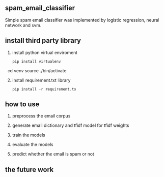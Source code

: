 ## spam_email_classifier
Simple spam email classifier was implemented by logistic regression, neural network and svm.

## install third party library
1. install python virtual enviroment

       pip install virtualenv
       cd venv
       source ./bin/activate
   
2. install requirement.txt library

       pip install -r requirement.tx

## how to use

1. preprocess the email corpus

2. generate email dictionary and tfidf model for tfidf weights

3. train the models

4. evaluate the models

5. predict whether the email is spam or not

## the future work

